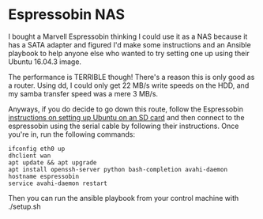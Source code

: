 # Espressobin NAS

I bought a Marvell Espressobin thinking I could use it as a NAS because it has a SATA adapter and figured I'd make some instructions and an Ansible playbook to help anyone else who wanted to try setting one up using their Ubuntu 16.04.3 image.

The performance is TERRIBLE though! There's a reason this is only good as a router. Using dd, I could only get 22 MB/s write speeds on the HDD, and my samba transfer speed was a mere 3 MB/s.

Anyways, if you do decide to go down this route, follow the Espressobin [instructions on setting up Ubuntu on an SD card](http://wiki.espressobin.net/tiki-index.php?page=Boot+from+removable+storage+-+Ubuntu) and then connect to the espressobin using the serial cable by following their instructions. Once you're in, run the following commands:

    ifconfig eth0 up
    dhclient wan
    apt update && apt upgrade
    apt install openssh-server python bash-completion avahi-daemon
    hostname espressobin
    service avahi-daemon restart

Then you can run the ansible playbook from your control machine with ./setup.sh